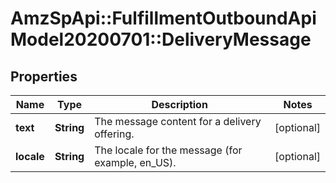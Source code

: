 # AmzSpApi::FulfillmentOutboundApiModel20200701::DeliveryMessage

## Properties
Name | Type | Description | Notes
------------ | ------------- | ------------- | -------------
**text** | **String** | The message content for a delivery offering. | [optional] 
**locale** | **String** | The locale for the message (for example, en_US). | [optional] 

